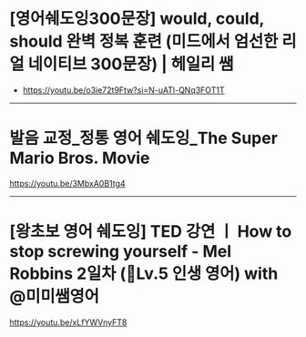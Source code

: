 # [영어쉐도잉300문장] would, could, should 완벽 정복 훈련 (미드에서 엄선한 리얼 네이티브 300문장) | 헤일리 쌤

- https://youtu.be/o3ie72t9Ftw?si=N-uATl-QNq3FOT1T



<hr>

# 발음 교정_정통 영어 쉐도잉_The Super Mario Bros. Movie

https://youtu.be/3MbxA0B1tg4

<hr>

# [왕초보 영어 쉐도잉] TED 강연 ㅣ How to stop screwing yourself - Mel Robbins 2일차 (🦋Lv.5 인생 영어) with @미미쌤영어

https://youtu.be/xLfYWVnyFT8
